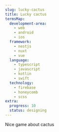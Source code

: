 ```yaml
---
slug: lucky-cactus
title: Lucky cactus
termsMap:
  development-area:
    - web
    - android
    - ios
  framework:
    - nestjs
    - nuxt
    - vue
  language:
    - typescript
    - javascript
    - kotlin
    - swift
  technology:
    - firebase
    - honeycomb
    - scss
extra:
  progress: 10
  status: designing
---
```


Nice game about cactus